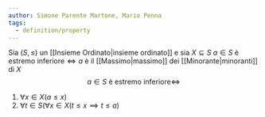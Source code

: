 ```yaml
---
author: Simone Parente Martone, Mario Penna
tags:
  - definition/property
---
```

Sia $(S, \leq)$ un [[Insieme Ordinato|insieme ordinato]] e sia $X \subseteq S$
$a \in S \text{ è estremo inferiore} \iff a$ è il [[Massimo|massimo]] dei [[Minorante|minoranti]] di $X$
$$a \in S \text{ è estremo inferiore} \iff$$
1. $\forall x \in X (a \leq x)$
2. $\forall t \in S(\forall x \in X (t\leq x \implies t \leq a)$

